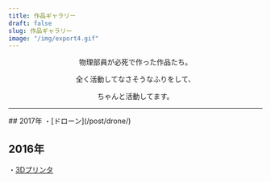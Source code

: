 ```yaml
---
title: 作品ギャラリー
draft: false
slug: 作品ギャラリー
image: "/img/export4.gif"
---
```

<div style="text-align: center;">
物理部員が必死で作った作品たち。

全く活動してなさそうなふりをして、

ちゃんと活動してます。
</div>
<hr/>
## 2017年
・[ドローン](/post/drone/)

## 2016年
・[3Dプリンタ](/post/3dp/)  
